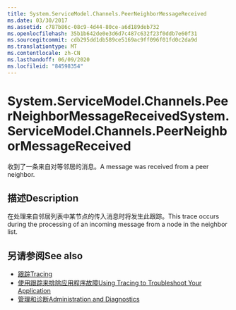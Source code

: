 ```yaml
---
title: System.ServiceModel.Channels.PeerNeighborMessageReceived
ms.date: 03/30/2017
ms.assetid: c787b86c-08c9-4d44-80ce-a6d189deb732
ms.openlocfilehash: 35b1b642de0e3d6d7c487c632f23f0ddb7e60f31
ms.sourcegitcommit: cdb295dd1db589ce5169ac9ff096f01fd0c2da9d
ms.translationtype: MT
ms.contentlocale: zh-CN
ms.lasthandoff: 06/09/2020
ms.locfileid: "84598354"
---
```

# <a name="systemservicemodelchannelspeerneighbormessagereceived"></a><span data-ttu-id="cfdc7-102">System.ServiceModel.Channels.PeerNeighborMessageReceived</span><span class="sxs-lookup"><span data-stu-id="cfdc7-102">System.ServiceModel.Channels.PeerNeighborMessageReceived</span></span>
<span data-ttu-id="cfdc7-103">收到了一条来自对等邻居的消息。</span><span class="sxs-lookup"><span data-stu-id="cfdc7-103">A message was received from a peer neighbor.</span></span>  
  
## <a name="description"></a><span data-ttu-id="cfdc7-104">描述</span><span class="sxs-lookup"><span data-stu-id="cfdc7-104">Description</span></span>  
 <span data-ttu-id="cfdc7-105">在处理来自邻居列表中某节点的传入消息时将发生此跟踪。</span><span class="sxs-lookup"><span data-stu-id="cfdc7-105">This trace occurs during the processing of an incoming message from a node in the neighbor list.</span></span>  
  
## <a name="see-also"></a><span data-ttu-id="cfdc7-106">另请参阅</span><span class="sxs-lookup"><span data-stu-id="cfdc7-106">See also</span></span>

- [<span data-ttu-id="cfdc7-107">跟踪</span><span class="sxs-lookup"><span data-stu-id="cfdc7-107">Tracing</span></span>](index.md)
- [<span data-ttu-id="cfdc7-108">使用跟踪来排除应用程序故障</span><span class="sxs-lookup"><span data-stu-id="cfdc7-108">Using Tracing to Troubleshoot Your Application</span></span>](using-tracing-to-troubleshoot-your-application.md)
- [<span data-ttu-id="cfdc7-109">管理和诊断</span><span class="sxs-lookup"><span data-stu-id="cfdc7-109">Administration and Diagnostics</span></span>](../index.md)
